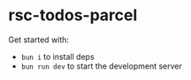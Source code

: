 # rsc-todos-parcel

Get started with:

- `bun i` to install deps
- `bun run dev` to start the development server

